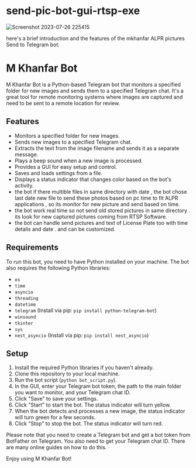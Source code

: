 # send-pic-bot-gui-rtsp-exe

![Screenshot 2023-07-26 225415](https://github.com/khanfar/send-pic-bot-gui-rtsp-exe/assets/16803586/3306d470-0471-4e0b-8f08-3d5f3ca16939)



here's a brief introduction and the features of the mkhanfar ALPR pictures Send to Telegram bot:

# M Khanfar Bot

M Khanfar Bot is a Python-based Telegram bot that monitors a specified folder for new images and sends them to a specified Telegram chat. It's a great tool for remote monitoring systems where images are captured and need to be sent to a remote location for review.

## Features

- Monitors a specified folder for new images.
- Sends new images to a specified Telegram chat.
- Extracts the text from the image filename and sends it as a separate message.
- Plays a beep sound when a new image is processed.
- Provides a GUI for easy setup and control.
- Saves and loads settings from a file.
- Displays a status indicator that changes color based on the bot's activity.
- the bot if there multible files in same directory with date , the bot chose last date new file to send these photos based on pc time to fit ALPR applications , so its monitor for new picture and send based on time.
- the bot work real time so not send old stored pictures in same directory . its look for new captured pictures coming from RTSP Software.
- the bot can handle send pictures and text of License Plate too with time detalis and date . and can be customized.

## Requirements

To run this bot, you need to have Python installed on your machine. The bot also requires the following Python libraries:

- `os`
- `time`
- `asyncio`
- `threading`
- `datetime`
- `telegram` (Install via pip: `pip install python-telegram-bot`)
- `winsound`
- `tkinter`
- `sys`
- `nest_asyncio` (Install via pip: `pip install nest_asyncio`)

## Setup

1. Install the required Python libraries if you haven't already.
2. Clone this repository to your local machine.
3. Run the bot script (`python bot_script.py`).
4. In the GUI, enter your Telegram bot token, the path to the main folder you want to monitor, and your Telegram chat ID.
5. Click "Save" to save your settings.
6. Click "Start" to start the bot. The status indicator will turn yellow.
7. When the bot detects and processes a new image, the status indicator will turn green for a few seconds.
8. Click "Stop" to stop the bot. The status indicator will turn red.

Please note that you need to create a Telegram bot and get a bot token from BotFather on Telegram. You also need to get your Telegram chat ID. There are many online guides on how to do this.

Enjoy using M Khanfar Bot!
